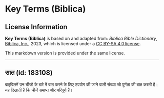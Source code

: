 # Key Terms (Biblica)

## License Information

**Key Terms (Biblica)** is based on and adapted from: _Biblica Bible Dictionary_, [Biblica, Inc.](https://www.biblica.com/), 2023, which is licensed under a [CC BY-SA 4.0 license](https://creativecommons.org/licenses/by-sa/4.0/legalcode.en).

This markdown version is provided under the same license.



--------------------------------

## सात (id: 183108)

बाइबिलमें उन चीजों के बारे में बात करने के लिए उपयोग की जाने वाली संख्या जो पूर्णता की बात करती हैं। यह दिखाती है कि चीजें समाप्त और परिपूर्ण हैं।


